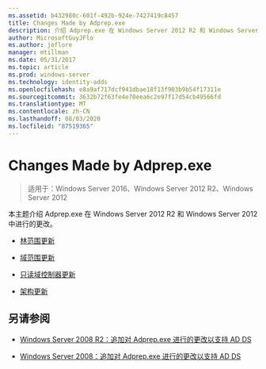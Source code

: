 ```yaml
---
ms.assetid: b432980c-601f-492b-924e-7427419c8457
title: Changes Made by Adprep.exe
description: 介绍 Adprep.exe 在 Windows Server 2012 R2 和 Windows Server 2012 中进行的更改
author: MicrosoftGuyJFlo
ms.author: joflore
manager: mtillman
ms.date: 05/31/2017
ms.topic: article
ms.prod: windows-server
ms.technology: identity-adds
ms.openlocfilehash: e8a9af717dcf941dbae18f13f903b9b54f17311e
ms.sourcegitcommit: 3632b72f63fe4e70eea6c2e97f17d54cb49566fd
ms.translationtype: MT
ms.contentlocale: zh-CN
ms.lasthandoff: 08/03/2020
ms.locfileid: "87519365"
---
```

# <a name="changes-made-by-adprepexe"></a>Changes Made by Adprep.exe

> 适用于：Windows Server 2016、Windows Server 2012 R2、Windows Server 2012

本主题介绍 Adprep.exe 在 Windows Server 2012 R2 和 Windows Server 2012 中进行的更改。

- [林范围更新](../../../ad-ds/deploy/RODC/Forest-Wide-Updates.md)

- [域范围更新](../../../ad-ds/deploy/Domain-Wide-Updates.md)

- [只读域控制器更新](../../../ad-ds/deploy/RODC/Read-Only-Domain-Controller-Updates.md)

- [架构更新](../../../ad-ds/deploy/Schema-Updates.md)

## <a name="see-also"></a>另请参阅

- [Windows Server 2008 R2：追加对 Adprep.exe 进行的更改以支持 AD DS](/previous-versions/windows/it-pro/windows-server-2008-R2-and-2008/dd378876(v=ws.10))

- [Windows Server 2008：追加对 Adprep.exe 进行的更改以支持 AD DS](/previous-versions/windows/it-pro/windows-server-2008-R2-and-2008/cc770703(v=ws.10))

